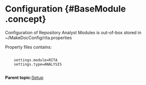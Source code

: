 # Configuration {#BaseModule .concept}

Configuration of Repository Analyst Modules is out-of-box stored in ~/MakeDocConfig/rita.properties

Property files contains:

```

    settings.module=RITA
    settings.type=ANALYSIS
	
```

**Parent topic:**[Setup](../../../../modules/rita/setup/index.md)

